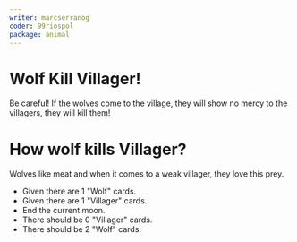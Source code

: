 ```yaml
---
writer: marcserranog
coder: 99riospol
package: animal
---
```


# Wolf Kill Villager!
Be careful! If the wolves come to the village, 
they will show no mercy to the villagers, they will kill them!

# How wolf kills Villager?
Wolves like meat and when it comes to a weak villager, 
they love this prey.

 * Given there are 1 "Wolf" cards.
 * Given there are 1 "Villager" cards.
 * End the current moon.
 * There should be 0 "Villager" cards.
 * There should be 2 "Wolf" cards.
